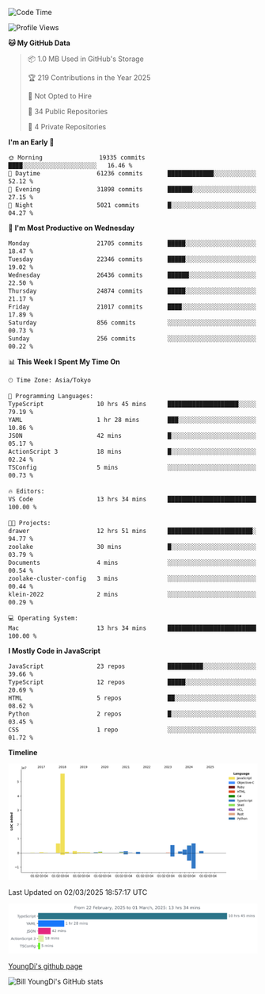 <!--START_SECTION:waka-->
![Code Time](http://img.shields.io/badge/Code%20Time-1%2C231%20hrs%2055%20mins-blue)

![Profile Views](http://img.shields.io/badge/Profile%20Views-0-blue)

**🐱 My GitHub Data** 

> 📦 1.0 MB Used in GitHub's Storage 
 > 
> 🏆 219 Contributions in the Year 2025
 > 
> 🚫 Not Opted to Hire
 > 
> 📜 34 Public Repositories 
 > 
> 🔑 4 Private Repositories 
 > 
**I'm an Early 🐤** 

```text
🌞 Morning                19335 commits       ████░░░░░░░░░░░░░░░░░░░░░   16.46 % 
🌆 Daytime                61236 commits       █████████████░░░░░░░░░░░░   52.12 % 
🌃 Evening                31898 commits       ███████░░░░░░░░░░░░░░░░░░   27.15 % 
🌙 Night                  5021 commits        █░░░░░░░░░░░░░░░░░░░░░░░░   04.27 % 
```
📅 **I'm Most Productive on Wednesday** 

```text
Monday                   21705 commits       █████░░░░░░░░░░░░░░░░░░░░   18.47 % 
Tuesday                  22346 commits       █████░░░░░░░░░░░░░░░░░░░░   19.02 % 
Wednesday                26436 commits       ██████░░░░░░░░░░░░░░░░░░░   22.50 % 
Thursday                 24874 commits       █████░░░░░░░░░░░░░░░░░░░░   21.17 % 
Friday                   21017 commits       ████░░░░░░░░░░░░░░░░░░░░░   17.89 % 
Saturday                 856 commits         ░░░░░░░░░░░░░░░░░░░░░░░░░   00.73 % 
Sunday                   256 commits         ░░░░░░░░░░░░░░░░░░░░░░░░░   00.22 % 
```


📊 **This Week I Spent My Time On** 

```text
🕑︎ Time Zone: Asia/Tokyo

💬 Programming Languages: 
TypeScript               10 hrs 45 mins      ████████████████████░░░░░   79.19 % 
YAML                     1 hr 28 mins        ███░░░░░░░░░░░░░░░░░░░░░░   10.86 % 
JSON                     42 mins             █░░░░░░░░░░░░░░░░░░░░░░░░   05.17 % 
ActionScript 3           18 mins             █░░░░░░░░░░░░░░░░░░░░░░░░   02.24 % 
TSConfig                 5 mins              ░░░░░░░░░░░░░░░░░░░░░░░░░   00.73 % 

🔥 Editors: 
VS Code                  13 hrs 34 mins      █████████████████████████   100.00 % 

🐱‍💻 Projects: 
drawer                   12 hrs 51 mins      ████████████████████████░   94.77 % 
zoolake                  30 mins             █░░░░░░░░░░░░░░░░░░░░░░░░   03.79 % 
Documents                4 mins              ░░░░░░░░░░░░░░░░░░░░░░░░░   00.54 % 
zoolake-cluster-config   3 mins              ░░░░░░░░░░░░░░░░░░░░░░░░░   00.44 % 
klein-2022               2 mins              ░░░░░░░░░░░░░░░░░░░░░░░░░   00.29 % 

💻 Operating System: 
Mac                      13 hrs 34 mins      █████████████████████████   100.00 % 
```

**I Mostly Code in JavaScript** 

```text
JavaScript               23 repos            ██████████░░░░░░░░░░░░░░░   39.66 % 
TypeScript               12 repos            █████░░░░░░░░░░░░░░░░░░░░   20.69 % 
HTML                     5 repos             ██░░░░░░░░░░░░░░░░░░░░░░░   08.62 % 
Python                   2 repos             █░░░░░░░░░░░░░░░░░░░░░░░░   03.45 % 
CSS                      1 repo              ░░░░░░░░░░░░░░░░░░░░░░░░░   01.72 % 
```



**Timeline**

![Lines of Code chart](https://raw.githubusercontent.com/Youngdi/Youngdi/master/assets/bar_graph.png)


 Last Updated on 02/03/2025 18:57:17 UTC
<!--END_SECTION:waka-->

![wakatime](./images/stat.svg)

[YoungDi's github page](https://youngdi.github.io)

![Bill YoungDi's GitHub stats](https://github-readme-stats.vercel.app/api?username=youngdi&count_private=true&show_icons=true)
